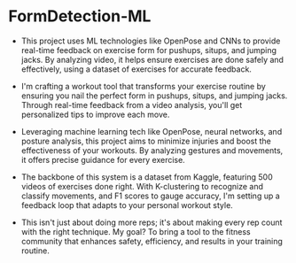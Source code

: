 # FormDetection-ML
- This project uses ML technologies like OpenPose and CNNs to provide real-time feedback on exercise form for pushups, situps, and jumping jacks. By analyzing video, it helps ensure exercises are done safely and effectively, using a dataset of exercises for accurate feedback.

- I'm crafting a workout tool that transforms your exercise routine by ensuring you nail the perfect form in pushups, situps, and jumping jacks. Through real-time feedback from a video analysis, you'll get personalized tips to improve each move.

- Leveraging machine learning tech like OpenPose, neural networks, and posture analysis, this project aims to minimize injuries and boost the effectiveness of your workouts. By analyzing gestures and movements, it offers precise guidance for every exercise.

- The backbone of this system is a dataset from Kaggle, featuring 500 videos of exercises done right. With K-clustering to recognize and classify movements, and F1 scores to gauge accuracy, I'm setting up a feedback loop that adapts to your personal workout style.

- This isn't just about doing more reps; it's about making every rep count with the right technique. My goal? To bring a tool to the fitness community that enhances safety, efficiency, and results in your training routine.
